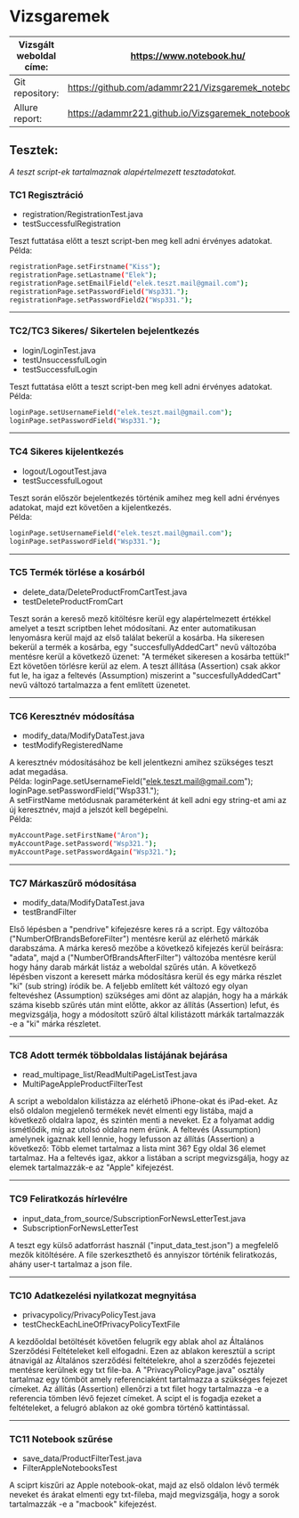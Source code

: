 # Vizsgaremek
| Vizsgált weboldal címe: | https://www.notebook.hu/ |
| ------ | ------ |
| Git repository: | https://github.com/adammr221/Vizsgaremek_notebook |
| Allure report: | https://adammr221.github.io/Vizsgaremek_notebook/12/ |

## Tesztek:
<em>A teszt script-ek tartalmaznak alapértelmezett tesztadatokat.</em>

### TC1 Regisztráció
- registration/RegistrationTest.java
- testSuccessfulRegistration

Teszt futtatása előtt a teszt script-ben meg kell adni érvényes adatokat.   
Példa:
```sh
registrationPage.setFirstname("Kiss");  
registrationPage.setLastname("Elek");  
registrationPage.setEmailField("elek.teszt.mail@gmail.com");  
registrationPage.setPasswordField("Wsp331.");  
registrationPage.setPasswordField2("Wsp331."); 
``` 

-----

### TC2/TC3 Sikeres/ Sikertelen bejelentkezés
- login/LoginTest.java
- testUnsuccessfulLogin
- testSuccessfulLogin

Teszt futtatása előtt a teszt script-ben meg kell adni érvényes adatokat.  
Példa:
```sh
loginPage.setUsernameField("elek.teszt.mail@gmail.com");  
loginPage.setPasswordField("Wsp331."); 
``` 

-----

### TC4 Sikeres kijelentkezés
- logout/LogoutTest.java
- testSuccessfulLogout

Teszt során először bejelentkezés történik amihez meg kell adni érvényes adatokat,
majd ezt követően a kijelentkezés.  
Példa:
```sh
loginPage.setUsernameField("elek.teszt.mail@gmail.com");  
loginPage.setPasswordField("Wsp331.");  
```

-----

### TC5 Termék törlése a kosárból
- delete_data/DeleteProductFromCartTest.java
- testDeleteProductFromCart

Teszt során a kereső mező kitöltésre kerül egy alapértelmezett értékkel amelyet a teszt scriptben lehet módosítani. Az enter automatikusan lenyomásra kerül majd az első találat bekerül a kosárba. Ha sikeresen bekerül a termék a kosárba, egy "succesfullyAddedCart" nevű változóba mentésre kerül a következő üzenet: "A terméket sikeresen a kosárba tettük!" Ezt követően törlésre kerül az elem.
A teszt állítása (Assertion) csak akkor fut le, ha igaz a feltevés (Assumption) miszerint a "succesfullyAddedCart" nevű változó tartalmazza a fent említett üzenetet.

-----

### TC6 Keresztnév módosítása
- modify_data/ModifyDataTest.java
- testModifyRegisteredName

A keresztnév módosításához be kell jelentkezni amihez szükséges teszt adat megadása.  
Példa:
loginPage.setUsernameField("elek.teszt.mail@gmail.com");  
loginPage.setPasswordField("Wsp331.");  
A setFirstName metódusnak paraméterként át kell adni egy string-et ami az új keresztnév, majd a jelszót kell begépelni.  
Példa:
```sh
myAccountPage.setFirstName("Áron");  
myAccountPage.setPassword("Wsp321.");  
myAccountPage.setPasswordAgain("Wsp321.");  
```

-----


### TC7 Márkaszűrő módosítása
- modify_data/ModifyDataTest.java
- testBrandFilter

Első lépésben a "pendrive" kifejezésre keres rá a script.
Egy változóba ("NumberOfBrandsBeforeFilter") mentésre kerül az elérhető márkák darabszáma.
A márka kereső mezőbe a következő kifejezés kerül beírásra: "adata", majd a ("NumberOfBrandsAfterFilter")
változóba mentésre kerül hogy hány darab márkát listáz a weboldal szűrés után.
A következő lépésben viszont a keresett márka módosításra kerül és egy márka részlet "ki" (sub string) íródik be.
A feljebb említett két változó egy olyan feltevéshez (Assumption) szükséges ami dönt az alapján, hogy ha a márkák száma kisebb szűrés után mint előtte, akkor az állítás (Assertion) lefut, és megvizsgálja, hogy a módosított szűrő által kilistázott márkák tartalmazzák -e a "ki" márka részletet.

-----

### TC8 Adott termék többoldalas listájának bejárása
- read_multipage_list/ReadMultiPageListTest.java
- MultiPageAppleProductFilterTest

A script a weboldalon kilistázza az elérhető iPhone-okat és iPad-eket. Az első oldalon megjelenő termékek nevét elmenti egy listába, majd
a következő oldalra lapoz, és szintén menti a neveket. Ez a folyamat addig ismétlődik, míg az utolsó oldalra nem érünk.
A feltevés (Assumption) amelynek igaznak kell lennie, hogy lefusson az állítás (Assertion) a következő: Több elemet tartalmaz a lista mint 36?
Egy oldal 36 elemet tartalmaz. Ha a feltevés igaz, akkor a listában a script megvizsgálja, hogy az elemek tartalmazzák-e az "Apple" kifejezést.

-----

### TC9 Feliratkozás hírlevélre
- input_data_from_source/SubscriptionForNewsLetterTest.java
- SubscriptionForNewsLetterTest

A teszt egy külső adatforrást használ ("input_data_test.json") a megfelelő mezők kitöltésére.
A file szerkeszthető és annyiszor történik feliratkozás, ahány user-t tartalmaz a json file.

-----

### TC10 Adatkezelési nyilatkozat megnyitása
- privacypolicy/PrivacyPolicyTest.java
- testCheckEachLineOfPrivacyPolicyTextFile

A kezdőoldal betöltését követően felugrik egy ablak ahol az Általános Szerződési Feltételeket kell elfogadni.
Ezen az ablakon keresztül a script átnavigál az Általános szerződési feltételekre, ahol a szerződés fejezetei mentésre kerülnek egy txt file-ba. A "PrivacyPolicyPage.java" osztály tartalmaz egy tömböt amely referenciaként tartalmazza a szükséges fejezet címeket.
Az állítás (Assertion) ellenőrzi a txt filet hogy tartalmazza -e a referencia tömben lévő fejezet címeket.
A scipt el is fogadja ezeket a feltételeket, a felugró ablakon az oké gombra történő kattintással.

-----

### TC11 Notebook szűrése
- save_data/ProductFilterTest.java
- FilterAppleNotebooksTest

A sciprt kiszűri az Apple notebook-okat, majd az első oldalon lévő termék neveket és árakat elmenti egy txt-fileba, majd megvizsgálja, hogy a sorok tartalmazzák -e a "macbook" kifejezést.


 









